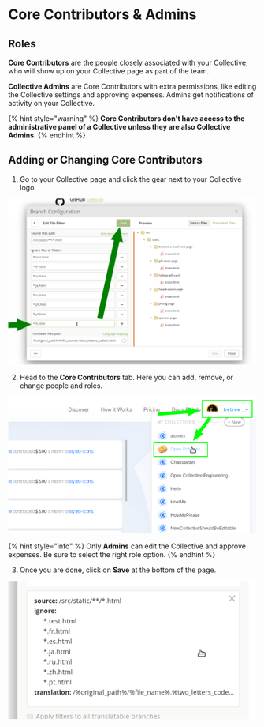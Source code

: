 # Core Contributors & Admins

## Roles

**Core Contributors** are the people closely associated with your Collective, who will show up on your Collective page as part of the team.

**Collective Admins** are Core Contributors with extra permissions, like editing the Collective settings and approving expenses. Admins get notifications of activity on your Collective.

{% hint style="warning" %}
**Core Contributors don't have access to the administrative panel of a Collective unless they are also Collective Admins**.
{% endhint %}

## Adding or Changing Core Contributors

1. Go to your Collective page and click the gear next to your Collective logo.

![](../.gitbook/assets/image%20%2814%29.png)

2. Head to the **Core Contributors** tab. Here you can add, remove, or change people and roles. 

![](../.gitbook/assets/image%20%283%29.png)

{% hint style="info" %}
Only **Admins** can edit the Collective and approve expenses. Be sure to select the right role option.
{% endhint %}

3. Once you are done, click on **Save** at the bottom of the page.

![](../.gitbook/assets/image%20%2810%29.png)

